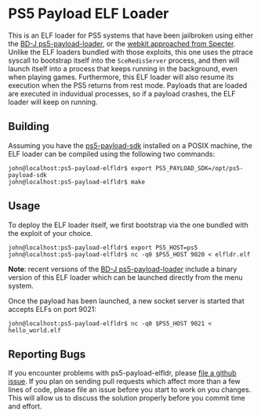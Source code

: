 # PS5 Payload ELF Loader
This is an ELF loader for PS5 systems that have been jailbroken using either the
[BD-J ps5-payload-loader][bdj], or the [webkit approached from Specter][webkit].
Unlike the ELF loaders bundled with those exploits, this one uses the ptrace
syscall to bootstrap itself into the `SceRedisServer` process, and then will
launch itself into a process that keeps running in the background, even when
playing games. Furthermore, this ELF loader will also resume its execution when
the PS5 returns from rest mode. Payloads that are loaded are executed in
induvidual processes, so if a payload crashes, the ELF loader will keep on
running.

## Building
Assuming you have the [ps5-payload-sdk][sdk] installed on a POSIX machine,
the ELF loader can be compiled using the following two commands:

```console
john@localhost:ps5-payload-elfldr$ export PS5_PAYLOAD_SDK=/opt/ps5-payload-sdk
john@localhost:ps5-payload-elfldr$ make
```

## Usage
To deploy the ELF loader itself, we first bootstrap via the one bundled with the
exploit of your choice.
```console
john@localhost:ps5-payload-elfldr$ export PS5_HOST=ps5
john@localhost:ps5-payload-elfldr$ nc -q0 $PS5_HOST 9020 < elfldr.elf
```
**Note**: recent versions of the [BD-J ps5-payload-loader][bdj] include a binary
version of this ELF loader which can be launched directly from the menu system.

Once the payload has been launched, a new socket server is started that accepts
ELFs on port 9021:
```console
john@localhost:ps5-payload-elfldr$ nc -q0 $PS5_HOST 9021 < hello_world.elf
```

## Reporting Bugs
If you encounter problems with ps5-payload-elfldr, please [file a github issue][issues].
If you plan on sending pull requests which affect more than a few lines of code,
please file an issue before you start to work on you changes. This will allow us
to discuss the solution properly before you commit time and effort.

[bdj]: https://github.com/john-tornblom/bdj-sdk/tree/master/samples/ps5-payload-loader
[sdk]: https://github.com/john-tornblom/ps5-payload-sdk
[webkit]: https://github.com/Cryptogenic/PS5-IPV6-Kernel-Exploit
[issues]: https://github.com/john-tornblom/ps5-payload-elfldr/issues/new

